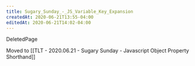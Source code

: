 ```yaml
---
title: Sugary_Sunday_-_JS_Variable_Key_Expansion
createdAt: 2020-06-21T13:55-04:00
editedAt: 2020-06-21T14:02-04:00
---
```


DeletedPage

Moved to [[TLT - 2020.06.21 - Sugary Sunday - Javascript Object Property Shorthand]]

